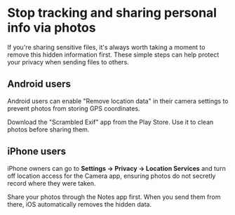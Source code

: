 # Stop tracking and sharing personal info via photos

If you're sharing sensitive files, it's always worth taking a moment to remove this hidden information 
first. These simple steps can help protect your privacy when sending files to others.

## Android users

Android users can enable "Remove location data" in their camera settings to prevent photos from storing GPS 
coordinates. 

Download the "Scrambled Exif" app from the Play Store. Use it to clean photos before sharing them.

## iPhone users

iPhone owners can go to **Settings → Privacy → Location Services** and turn off location access for the 
Camera app, ensuring photos do not secretly record where they were taken.

Share your photos through the Notes app first. When you send them from there, iOS automatically removes the hidden data.

